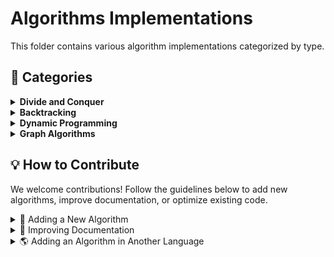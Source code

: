 # Algorithms Implementations

This folder contains various algorithm implementations categorized by type.

## 📌 Categories

<details>
  <summary><strong>Divide and Conquer</strong> </summary>

- [Merge Sort](https://github.com/MaHmoudHaBlaSs/Data_Structures_and_Algorithms/tree/main/Algorithms/Sorting%20/Merge%20Sort)
- [Quick Sort]()

</details>

<details>
  <summary><strong>Backtracking</strong></summary>

- [N-Queens Problem]()
- [Sudoku Solver]()

</details>

<details>
  <summary><strong>Dynamic Programming</strong></summary>

- [Fibonacci (Memoization)]()
- [Knapsack Problem]()

</details>

<details>
  <summary><strong>Graph Algorithms</strong></summary>

- [Dijkstra's Algorithm]()
- [Depth-First Search (DFS)]()
- [Breadth-First Search (BFS)]()

</details>

## 💡 How to Contribute

We welcome contributions! Follow the guidelines below to add new algorithms, improve documentation, or optimize existing code.

<details>
  <summary>📌 Adding a New Algorithm</summary>

#### 1️⃣ Choose a Category  
- Place your algorithm in the appropriate section (e.g., Divide and Conquer, Backtracking).  
- If a category doesn’t exist, feel free to create one.  

### 2️⃣ Follow the Naming Convention  
- Use lowercase with underscores (e.g., `quick_sort.py`).  
- Keep function/class names meaningful and readable.  

### 3️⃣ Add Documentation  
- Include a brief description, input/output details, and a complexity analysis in comments.  
- Example:  
</details>
<details>
  <summary>📄 Improving Documentation</summary>

### 1️⃣ Fixing or Enhancing Existing Docs  
- If an algorithm lacks proper comments or explanations, improve them.  
- Ensure input, output, and complexity details are clearly mentioned.  

### 2️⃣ Improving README  
- Add missing algorithm links in the README.  
- Enhance descriptions or improve formatting if needed.  

### 3️⃣ Submitting Changes  
- Follow the same steps as for adding an algorithm:  
  - Fork, create a branch, commit, and submit a pull request.  

</details>
<details>
  <summary>🌎 Adding an Algorithm in Another Language</summary>

### 1️⃣ Choose an Existing Algorithm  
- Select an algorithm from the repository to implement in a different programming language.  
- Example: Implementing Quick Sort in JavaScript if it's already in Python.  

### 2️⃣ Follow Naming Conventions  
- Place the file in the corresponding algorithm category folder.  
- Use the format: `algorithm_name.language_extension` (e.g., `quick_sort.js`).  

### 3️⃣ Add Documentation  
- Include a comment at the beginning describing the algorithm, its time complexity, and usage.  
- Maintain consistency with the existing implementations.  

### 4️⃣ Update the README  
- Link your new implementation under the correct algorithm section.   

### 5️⃣ Submit a Pull Request  
- Fork the repository, create a new branch, commit changes, and open a pull request.  
- Mention the original algorithm and language in your commit message (e.g., `Added Quick Sort in JavaScript`).  

</details>

